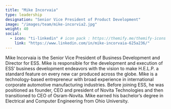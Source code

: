 ```yaml
---
title: "Mike Incorvaia"
type: leadership
designation: "Senior Vice President of Product Development"
image: "/images/team/mike-incorvia2.jpg"
weight: 40
social:
  - icon: "ti-linkedin" # icon pack : https://themify.me/themify-icons
    link: "https://www.linkedin.com/in/mike-incorvaia-625a236/"
---
```


Mike Incorvaia is the Senior Vice President of Business Development and Director for ESS. Mike is 
responsible for the development and execution of ESS’ business development endeavors with the vision 
to make H.E.L.P. a standard feature on every new car produced across the globe.  Mike is a 
technology-based entrepreneur with broad experience in international corporate automotive manufacturing 
industries. Before joining ESS, he was positioned as founder, CEO and president of Novita Technologies 
and then transitioned to CEO of Osram-Novita. Mike earned his bachelor’s degree in Electrical and 
Computer Engineering from Ohio University.
